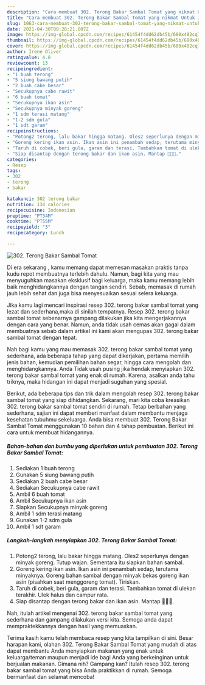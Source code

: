 ```yaml
---
description: "Cara membuat 302. Terong Bakar Sambal Tomat yang nikmat Untuk Jualan"
title: "Cara membuat 302. Terong Bakar Sambal Tomat yang nikmat Untuk Jualan"
slug: 1063-cara-membuat-302-terong-bakar-sambal-tomat-yang-nikmat-untuk-jualan
date: 2021-04-30T00:28:21.007Z
image: https://img-global.cpcdn.com/recipes/61454f4dd62db45b/680x482cq70/302-terong-bakar-sambal-tomat-foto-resep-utama.jpg
thumbnail: https://img-global.cpcdn.com/recipes/61454f4dd62db45b/680x482cq70/302-terong-bakar-sambal-tomat-foto-resep-utama.jpg
cover: https://img-global.cpcdn.com/recipes/61454f4dd62db45b/680x482cq70/302-terong-bakar-sambal-tomat-foto-resep-utama.jpg
author: Irene Oliver
ratingvalue: 4.8
reviewcount: 13
recipeingredient:
- "1 buah terong"
- "5 siung bawang putih"
- "2 buah cabe besar"
- "Secukupnya cabe rawit"
- "6 buah tomat"
- "Secukupnya ikan asin"
- "Secukupnya minyak goreng"
- "1 sdm terasi matang"
- "1-2 sdm gula"
- "1 sdt garam"
recipeinstructions:
- "Potong2 terong, lalu bakar hingga matang. Oles2 seperlunya dengan minyak goreng. Tutup wajan. Sementara itu siapkan bahan sambal."
- "Goreng kering ikan asin. Ikan asin ini penambah sedap, terutama minyaknya. Goreng bahan sambal dengan minyak bekas goreng ikan asin (pisahkan saat menggoreng tomat). Tiriskan."
- "Taruh di cobek, beri gula, garam dan terasi. Tambahkan tomat di ulekan terakhir. Ulek halus dan campur rata."
- "Siap disantap dengan terong bakar dan ikan asin. Mantap 👌🏻💕."
categories:
- Resep
tags:
- 302
- terong
- bakar

katakunci: 302 terong bakar 
nutrition: 134 calories
recipecuisine: Indonesian
preptime: "PT34M"
cooktime: "PT55M"
recipeyield: "3"
recipecategory: Lunch

---
```



![302. Terong Bakar Sambal Tomat](https://img-global.cpcdn.com/recipes/61454f4dd62db45b/680x482cq70/302-terong-bakar-sambal-tomat-foto-resep-utama.jpg)

Di era  sekarang , kamu memang dapat memesan masakan praktis tanpa kudu repot membuatnya terlebih dahulu. Namun, bagi kita yang mau menyuguhkan masakan eksklusif bagi keluarga, maka kamu memang lebih baik menghidangkannya dengan tangan sendiri. Sebab, memasak di rumah jauh lebih sehat dan juga bisa menyesuaikan sesuai selera keluarga.

Jika kamu lagi mencari inspirasi resep 302. terong bakar sambal tomat yang lezat dan sederhana,maka di sinilah tempatnya. Resep 302. terong bakar sambal tomat  sebenarnya gampang dilakukan jika kita mengerjakannya dengan cara yang benar. Namun, anda tidak usah cemas akan gagal dalam membuatnya 
sebab dalam artikel ini kami akan mengupas 302. terong bakar sambal tomat dengan tepat.  



Nah bagi kamu yang mau memasak 302. terong bakar sambal tomat yang sederhana, ada beberapa tahap yang dapat dikerjakan, pertama memilih jenis bahan, kemudian pemilihan bahan segar, hingga cara mengolah dan menghidangkannya. Anda Tidak usah pusing jika hendak menyiapkan 302. terong bakar sambal tomat yang enak di rumah. Karena, asalkan anda  tahu triknya, maka hidangan ini dapat menjadi suguhan yang spesial.

Berikut, ada beberapa tips dan trik dalam mengolah resep 302. terong bakar sambal tomat yang siap dihidangkan. Sekarang, mari kita coba kreasikan 302. terong bakar sambal tomat sendiri di rumah. Tetap berbahan yang sederhana, sajian ini dapat memberi manfaat dalam membantu menjaga kesehatan tubuhmu sekeluarga. Anda bisa membuat 302. Terong Bakar Sambal Tomat menggunakan 10 bahan dan 4 tahap pembuatan. Berikut ini cara untuk membuat hidangannya.

<!--inarticleads1-->

##### Bahan-bahan dan bumbu yang diperlukan untuk pembuatan 302. Terong Bakar Sambal Tomat:

1. Sediakan 1 buah terong
1. Gunakan 5 siung bawang putih
1. Sediakan 2 buah cabe besar
1. Sediakan Secukupnya cabe rawit
1. Ambil 6 buah tomat
1. Ambil Secukupnya ikan asin
1. Siapkan Secukupnya minyak goreng
1. Ambil 1 sdm terasi matang
1. Gunakan 1-2 sdm gula
1. Ambil 1 sdt garam




<!--inarticleads2-->

##### Langkah-langkah menyiapkan 302. Terong Bakar Sambal Tomat:

1. Potong2 terong, lalu bakar hingga matang. Oles2 seperlunya dengan minyak goreng. Tutup wajan. Sementara itu siapkan bahan sambal.
1. Goreng kering ikan asin. Ikan asin ini penambah sedap, terutama minyaknya. Goreng bahan sambal dengan minyak bekas goreng ikan asin (pisahkan saat menggoreng tomat). Tiriskan.
1. Taruh di cobek, beri gula, garam dan terasi. Tambahkan tomat di ulekan terakhir. Ulek halus dan campur rata.
1. Siap disantap dengan terong bakar dan ikan asin. Mantap 👌🏻💕.




Nah, itulah artikel mengenai  302. terong bakar sambal tomat  yang sederhana dan gampang dilakukan versi kita. Semoga anda dapat mempraktekkannya dengan hasil yang memuaskan. 

Terima kasih kamu telah membaca resep yang kita tampilkan di sini. Besar harapan kami, olahan  302. Terong Bakar Sambal Tomat yang mudah di atas dapat membantu Anda menyiapkan makanan yang enak untuk keluarga/teman maupun menjadi ide bagi Anda yang berkeinginan untuk berjualan makanan. Gimana nih? Gampang kan? Itulah resep 302. terong bakar sambal tomat yang bisa Anda praktikkan di rumah. Semoga bermanfaat dan selamat mencoba!

